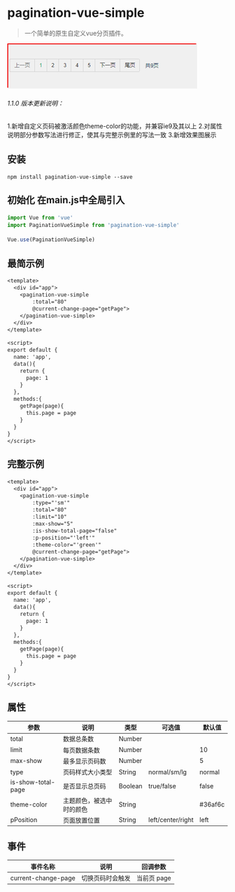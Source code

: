 # pagination-vue-simple

> 一个简单的原生自定义vue分页插件。

<img src="./src/assets/prod.gif" alt="效果图展示">


###### 1.1.0 版本更新说明：

1.新增自定义页码被激活颜色theme-color的功能，并兼容ie9及其以上
2.对属性说明部分参数写法进行修正，使其与完整示例里的写法一致
3.新增效果图展示

## 安装

`npm install pagination-vue-simple --save`

## 初始化  在main.js中全局引入

```javascript
import Vue from 'vue'
import PaginationVueSimple from 'pagination-vue-simple'

Vue.use(PaginationVueSimple)
```

## 最简示例
```vue
<template>
  <div id="app">
    <pagination-vue-simple 
        :total="80" 
        @current-change-page="getPage">
    </pagination-vue-simple>
  </div>
</template>
```
```javascrpt
<script>
export default {
  name: 'app',
  data(){
    return {
      page: 1
    }
  },
  methods:{
    getPage(page){
      this.page = page
    }
  }
}
</script>
```

## 完整示例
```vue
<template>
  <div id="app">
    <pagination-vue-simple 
        :type="'sm'" 
        :total="80" 
        :limit="10" 
        :max-show="5" 
        :is-show-total-page="false" 
        :p-position="'left'"
        :theme-color="'green'"
        @current-change-page="getPage">
    </pagination-vue-simple>
  </div>
</template>
```
```javascrpt
<script>
export default {
  name: 'app',
  data(){
    return {
      page: 1
    }
  },
  methods:{
    getPage(page){
      this.page = page
    }
  }
}
</script>
```

## 属性
| 参数           | 说明                               | 类型      | 可选值                    | 默认值                    |
| ------------ | -------------------------------- | ------- | ---------------------- | ---------------------- |
| total        | 数据总条数                            | Number  |                        |                        |
| limit        | 每页数据条数                            | Number  |                        | 10                     |
| max-show      | 最多显示页码数                                | Number  |                        | 5                      |
| type         | 页码样式大小类型                            | String  |  normal/sm/lg          | normal                 |
| is-show-total-page| 是否显示总页码                               | Boolean | true/false             | false                  |
| theme-color    | 主题颜色，被选中时的颜色                             | String  |              | #36af6c                  |
| pPosition    | 页面放置位置                               | String  | left/center/right      | left                   |

## 事件

| 事件名称           | 说明                | 回调参数            |
| -------------- | ----------------- | --------------- |
| current-change-page | 切换页码时会触发 | 当前页 page |
